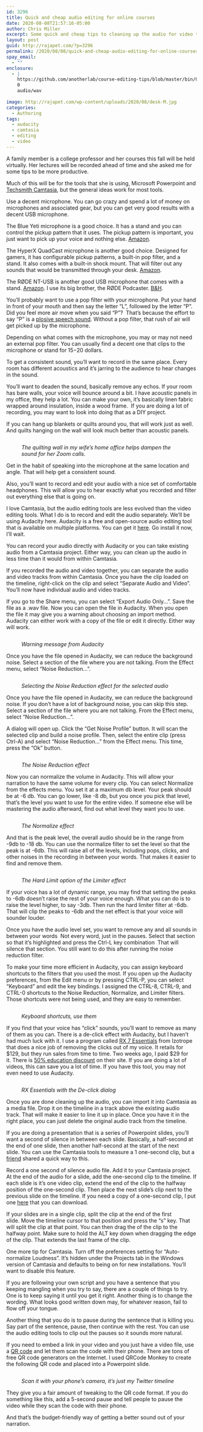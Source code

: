 ```yaml
---
id: 3296
title: Quick and cheap audio editing for online courses
date: 2020-08-08T21:57:16-05:00
author: Chris Miller
excerpt: Some quick and cheap tips to cleaning up the audio for video training courses
layout: post
guid: http://rajapet.com/?p=3296
permalink: /2020/08/08/quick-and-cheap-audio-editing-for-online-courses/
spay_email:
  - ""
enclosure:
  - |
    https://github.com/anotherlab/course-editing-tips/blob/master/bin/One%20Second.wav
    0
    audio/wav
    
image: http://rajapet.com/wp-content/uploads/2020/08/desk-M.jpg
categories:
  - Authoring
tags:
  - audacity
  - camtasia
  - editing
  - video
---
```

A family member is a college professor and her courses this fall will be held virtually. Her lectures will be recorded ahead of time and she asked me for some tips to be more productive.

Much of this will be for the tools that she is using, Microsoft Powerpoint and [Techsmith Camtasia](https://www.techsmith.com/video-editor.html), but the general ideas work for most tools.

Use a decent microphone. You can go crazy and spend a lot of money on microphones and associated gear, but you can get very good results with a decent USB microphone.

The Blue Yeti microphone is a good choice. It has a stand and you can control the pickup pattern that it uses. The pickup pattern is important, you just want to pick up your voice and nothing else. [Amazon](https://www.amazon.com/Blue-Yeti-USB-Microphone-Blackout/dp/B00N1YPXW2).

The HyperX QuadCast microphone is another good choice. Designed for gamers, it has configurable pickup patterns, a built-in pop filter, and a stand. It also comes with a built-in shock mount. That will filter out any sounds that would be transmitted through your desk. [Amazon](https://www.amazon.com/dp/B07NZZZ746).

The RØDE NT-USB is another good USB microphone that comes with a stand. [Amazon](https://www.amazon.com/Rode-NT-USB-Versatile-Studio-Quality-Microphone/dp/B00KQPGRRE). I use its big brother, the RØDE Podcaster. [B&H](https://www.bhphotovideo.com/c/product/450171-REG/Rode_PODCASTER_Podcaster_USB_Broadcast_Microphone.html).

You&#8217;ll probably want to use a pop filter with your microphone. Put your hand in front of your mouth and then say the letter &#8220;L&#8221;, followed by the letter &#8220;P&#8221;. Did you feel more air move when you said &#8220;P&#8221;?&nbsp; That&#8217;s because the effort to say &#8220;P&#8221; is a [plosive speech sound](https://www.vocabulary.com/dictionary/plosive). Without a pop filter, that rush of air will get picked up by the microphone.

Depending on what comes with the microphone, you may or may not need an external pop filter. You can usually find a decent one that clips to the microphone or stand for $15-$20 dollars.

To get a consistent sound, you&#8217;ll want to record in the same place. Every room has different acoustics and it&#8217;s jarring to the audience to hear changes in the sound.

You&#8217;ll want to deaden the sound, basically remove any echos. If your room has bare walls, your voice will bounce around a bit. I have acoustic panels in my office, they help a lot. You can make your own, it&#8217;s basically linen fabric wrapped around insulation, inside a wood frame.&nbsp; If you are doing a lot of recording, you may want to look into doing that as a DIY project.&nbsp;



If you can hang up blankets or quilts around you, that will work just as well. And quilts hanging on the wall will look much better than acoustic panels.<figure>

<img src="https://i1.wp.com/photos.smugmug.com/Blog/n-zwT5d/2020/i-tCS4jHP/0/9cf820f9/M/quiltingroom-M.jpg?" alt=""  /> <figcaption>_The quilting wall in my wife&#8217;s home office helps dampen the sound for her Zoom calls._</figcaption></figure> 

Get in the habit of speaking into the microphone at the same location and angle. That will help get a consistent sound.

Also, you&#8217;ll want to record and edit your audio with a nice set of comfortable headphones. This will allow you to hear exactly what you recorded and filter out everything else that is going on.

I love Camtasia, but the audio editing tools are less evolved than the video editing tools. What I do is to record and edit the audio separately. We&#8217;ll be using Audacity here. Audacity is a free and open-source audio editing tool that is available on multiple platforms. You can get it [here](https://www.audacityteam.org/). Go install it now, I&#8217;ll wait.

You can record your audio directly with Audacity or you can take existing audio from a Camtasia project. Either way, you can clean up the audio in less time than it would from within Camtasia.

If you recorded the audio and video together, you can separate the audio and video tracks from within Camtasia. Once you have the clip loaded on the timeline, right-click on the clip and select &#8220;Separate Audio and Video&#8221;. You&#8217;ll now have individual audio and video tracks.&nbsp;

If you go to the Share menu, you can select &#8220;Export Audio Only&#8230;&#8221;. Save the file as a .wav file. Now you can open the file in Audacity. When you open the file i<span style="font-size: inherit;">t may give you a warning about choosing an import method. Audacity can either work with a copy of the file or edit it directly. Either way will work.</span><figure>

<img src="https://i0.wp.com/photos.smugmug.com/Blog/n-zwT5d/2020/i-FDs3XxV/0/219afa5d/L/warning-L.png" alt=""  /> <figcaption>_Warning message from Audacity_</figcaption></figure> 

Once you have the file opened in Audacity, we can reduce the background noise. Select a section of the file where you are not talking. From the Effect menu, select &#8220;Noise Reduction&#8230;&#8221;.<figure>

<img src="https://i0.wp.com/photos.smugmug.com/Blog/n-zwT5d/2020/i-RQc5csK/0/ab7d95d5/L/pick-noise-reduction-L.png" alt=""  /> <figcaption>_Selecting the Noise Reduction effect for the selected audio_</figcaption></figure> 

Once you have the file opened in Audacity, we can reduce the background noise.&nbsp;If you don&#8217;t have a lot of background noise, you can skip this step. Select a section of the file where you are not talking. From the Effect menu, select &#8220;Noise Reduction&#8230;&#8221;.

A dialog will open up. Click the &#8220;Get Noise Profile&#8221; button. It will scan the selected clip and build a noise profile.&nbsp;Then, select the entire clip (press Ctrl-A) and select &#8220;Noise Reduction&#8230;&#8221; from the Effect menu. This time, press the &#8220;Ok&#8221; button.<figure>

<img src="https://i2.wp.com/photos.smugmug.com/Blog/n-zwT5d/2020/i-mgH7DWg/0/78409178/L/noise-reduction-L.png" alt=""  /> <figcaption>_The Noise Reduction effect_</figcaption></figure> 

Now you can normalize the volume in Audacity.&nbsp;This will allow your narration to have the same volume for every clip. You can select Normalize from the effects menu. You set it at a maximum db level. Your peak should be at -6 db.&nbsp;You can go lower, like -8 db, but you once you pick that level, that&#8217;s the level you want to use for the entire video.&nbsp;If someone else will be mastering the audio afterward, find out what level they want you to use.<figure>

<img src="https://i2.wp.com/photos.smugmug.com/Blog/n-zwT5d/2020/i-wN8fVCC/0/00f88adc/L/normalize-L.png" alt=""  /> <figcaption>_The Normalize effect_</figcaption></figure> 

And that is the peak level, the overall audio should be in the range from -9db to -18 db. You can use the normalize filter to set the level so that the peak is at -6db.&nbsp;This will raise all of the levels, including pops, clicks, and other noises in the recording in between your words. That makes it easier to find and remove them.<figure>

<img src="https://i1.wp.com/photos.smugmug.com/Blog/n-zwT5d/2020/i-bdpCV8T/0/4054a35f/L/hard-limit-L.png" alt=""  /> <figcaption>_The Hard Limit option of the Limiter effect_</figcaption></figure> 

If your voice has a lot of dynamic range, you may find that setting the peaks to -6db doesn&#8217;t raise the rest of your voice enough. What you can do is to raise the level higher, to say -3db. Then run the hard limiter filter at -6db. That will clip the peaks to -6db and the net effect is that your voice will sounder louder.

Once you have the audio level set, you want to remove any and all sounds in between your words&nbsp; Not every word, just in the pauses. Select that section so that it&#8217;s highlighted and press the Ctrl-L key combination&nbsp; That will silence that section.&nbsp;You still want to do this after running the noise reduction filter.

To make your time more efficient in Audacity, you can assign keyboard shortcuts to the filters that you used the most. If you open up the Audacity preferences, from the Edit menu or by pressing CTRL-P, you can select &#8220;Keyboard&#8221; and edit the key bindings. I assigned the CTRL-8, CTRL-9, and CTRL-0 shortcuts to the Noise Reduction, Normalize, and Limiter filters. Those shortcuts were not being used, and they are easy to remember.<figure>

<img src="https://i0.wp.com/photos.smugmug.com/Blog/n-zwT5d/2020/i-9S8K5Lh/0/de9e342d/M/audacity-keyboard-prefs-M.png" alt=""  /> <figcaption>_Keyboard shortcuts, use them_</figcaption></figure> 

If you find that your voice has &#8220;click&#8221; sounds, you&#8217;ll want to remove as many of them as you can. There is a de-click effect with Audacity, but I haven&#8217;t had much luck with it. I use a program called [RX 7 Essentials](https://www.izotope.com/en/shop/rx-elements.html) from Izotrope that does a nice job of removing the clicks out of my voice.&nbsp;It retails for $129, but they run sales from time to time.&nbsp;Two weeks ago, I paid $29 for it.&nbsp;There is [50% education discount](https://www.izotope.com/en/academic/store-listing.html) on their site. If you are doing a lot of videos, this can save you a lot of time. If you have this tool, you may not even need to use Audacity.<figure>

<img src="https://i2.wp.com/photos.smugmug.com/Blog/n-zwT5d/2020/i-PmrtLCb/0/221d167a/XL/rx%20editor-XL.png" alt=""  /> <figcaption>_RX Essentials with the De-click dialog_</figcaption></figure> 

Once you are done cleaning up the audio, you can import it into Camtasia as a media file. Drop it on the timeline in a track above the existing audio track.&nbsp;That will make it easier to line it up in place.&nbsp;Once you have it in the right place, you can just delete the original audio track from the timeline.

If you are doing a presentation that is a series of Powerpoint slides, you&#8217;ll want a second of silence in between each slide.&nbsp;Basically, a half-second at the end of one slide, then another half-second at the start of the next slide.&nbsp;You can use the Camtasia tools to measure a 1 one-second clip, but a [friend](https://app.pluralsight.com/profile/author/julie-lerman) shared a quick way to this.&nbsp;

Record a one second of silence audio file.&nbsp;Add it to your Camtasia project. At the end of the audio for a slide, add the one-second clip to the timeline.&nbsp;If each slide is it&#8217;s one video clip, extend the end of the clip to the halfway position of the one-second clip.&nbsp;Then place the next slide&#8217;s clip next to the previous slide on the timeline. If you need a copy of a one-second clip, I put one [here](https://github.com/anotherlab/course-editing-tips/blob/master/bin/One%20Second.wav) that you can download.

If your slides are in a single clip, split the clip at the end of the first slide. Move the timeline cursor to that position and press the &#8220;s&#8221; key. That will split the clip at that point. You can then drag the of the clip to the halfway point. Make sure to hold the ALT key down when dragging the edge of the clip. That extends the last frame of the clip.

One more tip for Camtasia. Turn off the preferences setting for &#8220;Auto-normalize Loudness&#8221;. It&#8217;s hidden under the Projects tab in the Windows version of Camtasia and defaults to being on for new installations. You&#8217;ll want to disable this feature.

If you are following your own script and you have a sentence that you keeping mangling when you try to say, there are a couple of things to try. One is to keep saying it until you get it right.&nbsp;Another thing is to change the wording.&nbsp;What looks good written down may, for whatever reason, fail to flow off your tongue.

Another thing that you do is to pause during the sentence that is killing you. Say part of the sentence, pause, then continue with the rest. You can use the audio editing tools to clip out the pauses so it sounds more natural.

If you need to embed a link in your video and you just have a video file, use a [QR code](https://en.wikipedia.org/wiki/QR_code) and let them scan the code with their phone. There are tons of free QR code generators on the Internet. I used QRCode Monkey to create the following QR code and placed into a Powerpoint slide.<figure>

<img src="https://i0.wp.com/photos.smugmug.com/Blog/n-zwT5d/2020/i-xQvn9LK/0/bffc3486/XL/ppt%20qrcode-XL.png" alt=""  /> <figcaption>_Scan it with your phone&#8217;s camera, it&#8217;s just my Twitter timeline_</figcaption></figure> 

They give you a fair amount of tweaking to the QR code format. If you do something like this, add a 5-second pause and tell people to pause the video while they scan the code with their phone.

And that&#8217;s the budget-friendly way of getting a better sound out of your narration.